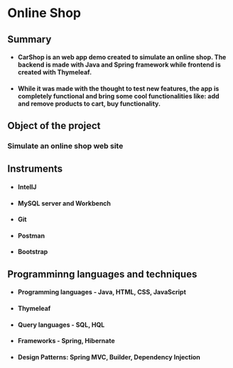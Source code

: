 # Online Shop

## Summary
- #### CarShop is an web app demo created to simulate an online shop. The backend is made with Java and Spring framework while frontend is created with Thymeleaf.
- #### While it was made with the thought to test new features, the app is completely functional and bring some cool functionalities like: add and remove products to cart, buy functionality.

## Object of the project

### Simulate an online shop web site

## Instruments
- #### IntellJ
- #### MySQL server and Workbench
- #### Git
- #### Postman
- #### Bootstrap

## Programminng languages and techniques
- #### Programming languages - Java, HTML, CSS, JavaScript
- #### Thymeleaf
- #### Query languages - SQL, HQL
- #### Frameworks - Spring, Hibernate
- #### Design Patterns: Spring MVC, Builder, Dependency Injection

